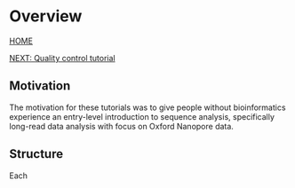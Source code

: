 # Overview 

[HOME](index.md)

[NEXT: Quality control tutorial](QC.md)

## Motivation
The motivation for these tutorials was to give people without bioinformatics experience an entry-level introduction to sequence analysis, specifically long-read data analysis with focus on Oxford Nanopore data. 

## Structure
Each


